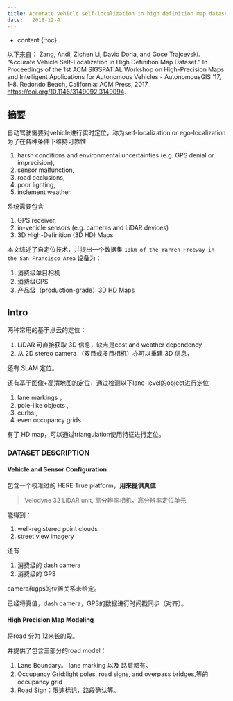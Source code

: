 ```yaml
--- 
title: Accurate vehicle self-localization in high definition map dataset
date:   2018-12-4
---
```




* content
{:toc}


以下来自：
Zang, Andi, Zichen Li, David Doria, and Goce Trajcevski. “Accurate Vehicle Self-Localization in High Definition Map Dataset.” In Proceedings of the 1st ACM SIGSPATIAL Workshop on High-Precision Maps and Intelligent Applications for Autonomous Vehicles  - AutonomousGIS ’17, 1–8. Redondo Beach, California: ACM Press, 2017. https://doi.org/10.1145/3149092.3149094.


## 摘要
自动驾驶需要对vehicle进行实时定位，称为self-localization or ego-localization
为了在各种条件下维持可靠性
1. harsh conditions and environmental uncertainties (e.g. GPS denial or imprecision),
2. sensor malfunction,
3. road occlusions,
4. poor lighting,
5. inclement weather.

系统需要包含
1. GPS receiver,
2. in-vehicle sensors (e.g. cameras and LiDAR devices)
3. 3D High-Definition (3D HD) Maps

本文综述了自定位技术，并提出一个数据集 `10km of the Warren Freeway in the San Francisco Area`
设备为：
1. 消费级单目相机
2. 消费级GPS
3. 产品级（production-grade）3D HD Maps

## Intro
两种常用的基于点云的定位：
1. LiDAR 可直接获取 3D 信息，缺点是cost and weather dependency
2. 从 2D stereo camera （双目或多目相机）亦可以重建 3D 信息，

还有 SLAM 定位。

还有基于图像+高清地图的定位，通过检测以下lane-level的object进行定位
1. lane markings ， 
2. pole-like objects , 
3. curbs , 
4. even occupancy grids

有了 HD map，可以通过triangulation使用特征进行定位。

###  DATASET DESCRIPTION
#### Vehicle and Sensor Configuration
包含一个校准过的 HERE True platform，__用来提供真值__
> Velodyne 32 LiDAR unit, 高分辨率相机，高分辨率定位单元

能得到：
1. well-registered point clouds
2. street view imagery

还有
1. 消费级的 dash camera
2. 消费级的 GPS

camera和gps的位置关系未给定。

已经将真值，dash camera，GPS的数据进行时间戳同步（对齐）。

#### High Precision Map Modeling
将road 分为 12米长的段。

并提供了包含三部分的road model：
1. Lane Boundary。 lane marking 以及 路肩都有。
2. Occupancy Grid:light poles, road signs, and overpass bridges,等的occupancy grid
3. Road Sign：限速标记，路段确认等。